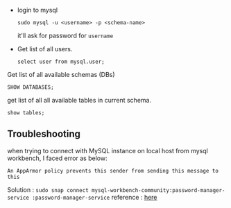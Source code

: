 - login to mysql 
  ```
  sudo mysql -u <username> -p <schema-name>
  ```
  it'll ask for password for `username`

- Get list of all users.

  ```
  select user from mysql.user;
  ```

Get list of all available schemas (DBs)

  ```
  SHOW DATABASES;
  ```

get list of all all available tables in current schema.

  ```
  show tables;
  ```

## Troubleshooting

when trying to connect with MySQL instance on local host from mysql workbench, I faced error as below:

```
An AppArmor policy prevents this sender from sending this message to this

```

Solution :
`sudo snap connect mysql-workbench-community:password-manager-service :password-manager-service`
reference : [here](https://askubuntu.com/questions/1242026/cannot-connect-mysql-workbench-to-mysql-server)
